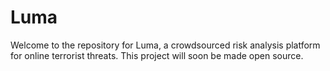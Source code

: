 # Luma

Welcome to the repository for Luma, a crowdsourced risk analysis platform
for online terrorist threats. This project will soon be made open source.